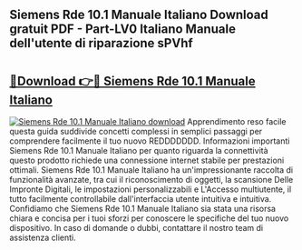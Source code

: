 ## Siemens Rde 10.1 Manuale Italiano Download gratuit PDF - Part-LV0 Italiano Manuale dell'utente di riparazione sPVhf

# <h2><a href="http://dfafwsr.blite.top/?on=Siemens+Rde+10.1+Manuale+Italiano">🔗Download 👉🔴 Siemens Rde 10.1 Manuale Italiano</a></h2>

[![Siemens Rde 10.1 Manuale Italiano download](https://i.imgur.com/lujVjoI.png)](http://dfafwsr.blite.top/?on=Siemens+Rde+10.1+Manuale+Italiano)
Apprendimento reso facile questa guida suddivide concetti complessi in semplici passaggi per comprendere facilmente il tuo nuovo REDDDDDDD. Informazioni importanti Siemens Rde 10.1 Manuale Italiano per quanto riguarda la connettività questo prodotto richiede una connessione internet stabile per prestazioni ottimali. Siemens Rde 10.1 Manuale Italiano ha un'impressionante raccolta di funzionalità avanzate, tra cui il riconoscimento di oggetti, la scansione Delle Impronte Digitali, le impostazioni personalizzabili e L'Accesso multiutente, il tutto facilmente controllabile dall'interfaccia utente intuitiva e intuitiva. Confidiamo che Siemens Rde 10.1 Manuale Italiano sia stata una risorsa chiara e concisa per i tuoi sforzi per conoscere le specifiche del tuo nuovo dispositivo. In caso di domande o dubbi, contattare il nostro team di assistenza clienti.
